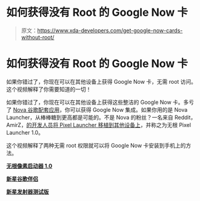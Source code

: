 # 如何获得没有 Root 的 Google Now 卡

> 原文：<https://www.xda-developers.com/get-google-now-cards-without-root/>

# 如何获得没有 Root 的 Google Now 卡

如果你错过了，你现在可以在其他设备上获得 Google Now 卡，无需 root 访问。这个视频解释了你需要知道的一切！

如果你错过了，你现在可以在其他设备上获得这些整洁的 Google Now 卡。多亏了 [Nova 谷歌配套应用](https://www.xda-developers.com/nova-google-companion-allows-google-now-integration-on-lollipop/)，你可以获得 Google Now 集成。如果你用的是 Nova Launcher，从棒棒糖到更高都是可能的。不是 Nova 的粉丝？一名来自 Reddit，AmirZ，[的开发人员将 Pixel Launcher 移植到其他设备上](https://www.xda-developers.com/developer-ports-the-pixel-launcher-with-the-google-now-panel-for-unrooted-devices/)，并称之为无根 Pixel Launcher 1.0。

这个视频解释了两种无需 root 权限就可以将 Google Now 卡安装到手机上的方法。

[**无根像素启动器 1.0**](https://github.com/amirzaidi/Launcher3/releases/tag/Pixel-v1.0)

[**新星谷歌伴侣**](http://www.apkmirror.com/apk/teslacoil-software/nova-google-companion/)

[**新星发射器测试版**](http://bit.ly/2s4R2bT)